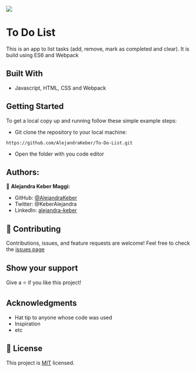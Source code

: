 ![](https://img.shields.io/badge/Microverse-blueviolet)

# To Do List
This is an app to list tasks (add, remove, mark as completed and clear).  It is build using ES6 and Webpack

## Built With

- Javascript, HTML, CSS and Webpack

## Getting Started

To get a local copy up and running follow these simple example steps:
- Git clone the repository to your local machine:
```
https://github.com/AlejandraKeber/To-Do-List.git
```
- Open the folder with you code editor

## Authors:

👤 **Alejandra Keber Maggi:** 

- GitHub: [@AlejandraKeber](https://github.com/AlejandraKeber)
- Twitter: @KeberAlejandra
- LinkedIn: [alejandra-keber](www.linkedin.com/in/alejandra-keber)

## 🤝 Contributing

Contributions, issues, and feature requests are welcome!
Feel free to check the [issues page](https://github.com/AlejandraKeber/To-Do-List/issues)

## Show your support

Give a ⭐️ if you like this project!

## Acknowledgments

- Hat tip to anyone whose code was used
- Inspiration
- etc

## 📝 License

This project is [MIT](./LICENSE) licensed.

